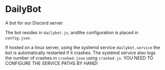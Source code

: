 # DailyBot

A bot for our Discord server

The bot resides in `dailybot.js`, andthe configuration is placed in `config.json`.

If hosted on a linux server,
using the systemd service `dailybot.service` the bot is automatically restarted if it crashes.
The systemd service also logs the number of crashes in `crashed.json` using `crashed.js`.
YOU NEED TO CONFIGURE THE SERVICE PATHS BY HAND!
